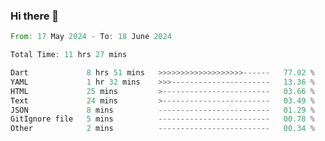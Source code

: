 ### Hi there 👋

<!--START_SECTION:waka-->

```rust
From: 17 May 2024 - To: 18 June 2024

Total Time: 11 hrs 27 mins

Dart             8 hrs 51 mins   >>>>>>>>>>>>>>>>>>>------   77.02 %
YAML             1 hr 32 mins    >>>----------------------   13.36 %
HTML             25 mins         >------------------------   03.66 %
Text             24 mins         >------------------------   03.49 %
JSON             8 mins          -------------------------   01.29 %
GitIgnore file   5 mins          -------------------------   00.78 %
Other            2 mins          -------------------------   00.34 %
```

<!--END_SECTION:waka-->

<!--
**simonyathi1/simonyathi1** is a ✨ _special_ ✨ repository because its `README.md` (this file) appears on your GitHub profile.

Here are some ideas to get you started:

- 🔭 I’m currently working on ...
- 🌱 I’m currently learning ...
- 👯 I’m looking to collaborate on ...
- 🤔 I’m looking for help with ...
- 💬 Ask me about ...
- 📫 How to reach me: ...
- 😄 Pronouns: ...
- ⚡ Fun fact: ...
-->

